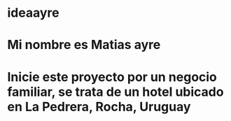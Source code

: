 # ideaayre
<h1> Mi nombre es Matias ayre<h1>
<p> Inicie este proyecto por un negocio familiar, se trata de un hotel ubicado en La Pedrera, Rocha, Uruguay<P>
